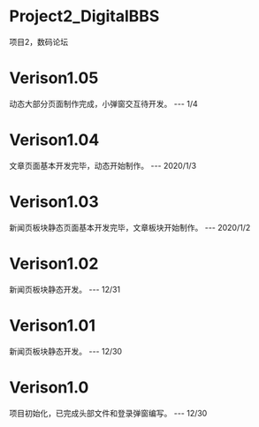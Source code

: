 # Project2_DigitalBBS
项目2，数码论坛
# Verison1.05
动态大部分页面制作完成，小弹窗交互待开发。 --- 1/4
# Verison1.04
文章页面基本开发完毕，动态开始制作。 --- 2020/1/3
# Verison1.03
新闻页板块静态页面基本开发完毕，文章板块开始制作。 --- 2020/1/2
# Verison1.02
新闻页板块静态开发。 --- 12/31
# Verison1.01
新闻页板块静态开发。 --- 12/30
# Verison1.0
项目初始化，已完成头部文件和登录弹窗编写。 --- 12/30
